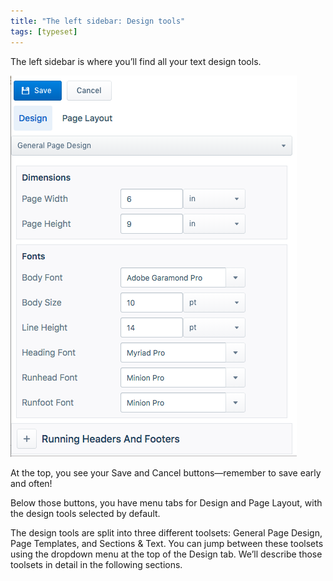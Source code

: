 ```yaml
---
title: "The left sidebar: Design tools"
tags: [typeset]
---
```

 
<html><body><section data-type="chapter" class="hsecchapter" data-hederis-type="hsecchapter" id="typeset-left-sidebar" data-pi-attrs="id: typeset-left-sidebar; data-tags: typeset;" role="doc-chapter" data-tags="typeset" data-author-name=" " data-book-title=" " title="The left sidebar: Design tools"><p class="hblkp" data-hederis-type="hblkp" id="p1kCLrxKR">The left sidebar is where you&#8217;ll find all your text design tools. </p><img data-hederis-type="hblkimg" class="hblkimg" id="pIeKOWsJe" src="/images/leftsidebar.png" data-img-src="/images/leftsidebar.png"/><p class="hblkp" data-hederis-type="hblkp" id="ps8YR5w9t">At the top, you see your Save and Cancel buttons&#8212;remember to save early and often!</p><p class="hblkp" data-hederis-type="hblkp" id="pdt7UVrxL">Below those buttons, you have menu tabs for Design and Page Layout, with the design tools selected by default.</p><p class="hblkp" data-hederis-type="hblkp" id="pVvVD8Wga">The design tools are split into three different toolsets: General Page Design, Page Templates, and Sections &amp; Text. You can jump between these toolsets using the dropdown menu at the top of the Design tab. We&#8217;ll describe those toolsets in detail in the following sections.</p></section></body></html>
